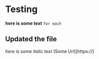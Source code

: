 # Testing
**here is some text**
`for each`

## Updated the file
*here is some italic text*
(Some Url)[https://]